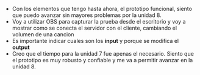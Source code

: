 -   Con los elementos que tengo hasta ahora, el prototipo funcional, siento que puedo avanzar sin mayores problemas por la unidad 8.
-   Voy a utilizar OBS para capturar la prueba desde el escritorio y voy a mostrar como se conecta el servidor con el cliente, cambiando el volumen de una cancion
-   Es importante indicar cuales son los **input** y porque se modifica el **output**
-   Creo que el tiempo para la unidad 7 fue apenas el necesario. Siento que el prototipo es muy robusto y confiable y me va a permitir avanzar en la unidad 8.
